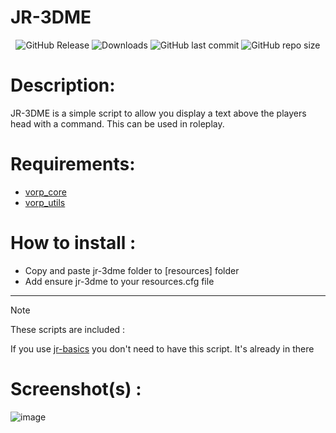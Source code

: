 # JR-3DME

<p align="center">
  <img alt="GitHub Release" src="https://img.shields.io/github/v/release/JustRoys/jr-3dme">
  <img alt="Downloads" src="https://img.shields.io/github/downloads/JustRoys/jr-3dme/total">
  <img alt="GitHub last commit" src="https://img.shields.io/github/last-commit/JustRoys/jr-3dme">
  <img alt="GitHub repo size" src="https://img.shields.io/github/repo-size/JustRoys/jr-3dme">
</p>

# Description:
JR-3DME is a simple script to allow you display a text above the players head with a command.
This can be used in roleplay.

# Requirements:
- [vorp_core](https://github.com/VORPCORE/vorp-core-lua)
- [vorp_utils](https://github.com/VORPCORE/vorp_utils)

# How to install :
- Copy and paste jr-3dme folder to [resources] folder
- Add ensure jr-3dme to your resources.cfg file

---
> [!NOTE]
> These scripts are included :
>
> If you use [jr-basics](https://github.com/JustRoys/jr-basics) you don't need to have this script. It's already in there

# Screenshot(s) :
![image](https://github.com/user-attachments/assets/ca643004-a3be-46d0-97e5-01dfae538cad)